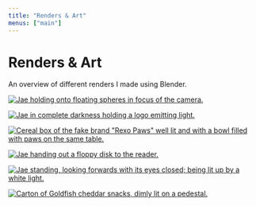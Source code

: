 ```yaml
---
title: "Renders & Art"
menus: ["main"]
---
```


# Renders & Art

An overview of different renders I made using Blender.

[![Jae holding onto floating spheres in focus of the camera.](https://sharex.777.tf/ShareX/2023/10/orbs-bilighting-final.jpg)](https://sharex.777.tf/ShareX/2023/10/orbs-bilighting-final.jpg)

[![Jae in complete darkness holding a logo emitting light.](https://sharex.777.tf/ShareX/2023/10/darklight-desire-logo-emiss.jpg)](https://sharex.777.tf/ShareX/2023/10/darklight-desire-logo-emiss.jpg)

[![Cereal box of the fake brand "Rexo Paws" well lit and with a bowl filled with paws on the same table.](https://sharex.777.tf/ShareX/2023/10/rexopaws-bowl-spoon-bilighting.jpg)](https://sharex.777.tf/ShareX/2023/10/rexopaws-bowl-spoon-bilighting.jpg)

[![Jae handing out a floppy disk to the reader.](https://sharex.777.tf/ShareX/2023/10/rd-4k-handing-floppy.jpg)](https://sharex.777.tf/ShareX/2023/10/rd-4k-handing-floppy.jpg)

[![Jae standing, looking forwards with its eyes closed; being lit up by a white light.](https://i.j4.lc/ShareX/2023/10/eyes-closed-looking-forward.jpg)](https://i.j4.lc/ShareX/2023/10/eyes-closed-looking-forward.jpg)

[![Carton of Goldfish cheddar snacks, dimly lit on a pedestal.](https://i.j4.lc/ShareX/2023/10/goldfish-carton.jpg)](https://i.j4.lc/ShareX/2023/10/goldfish-carton.jpg)
